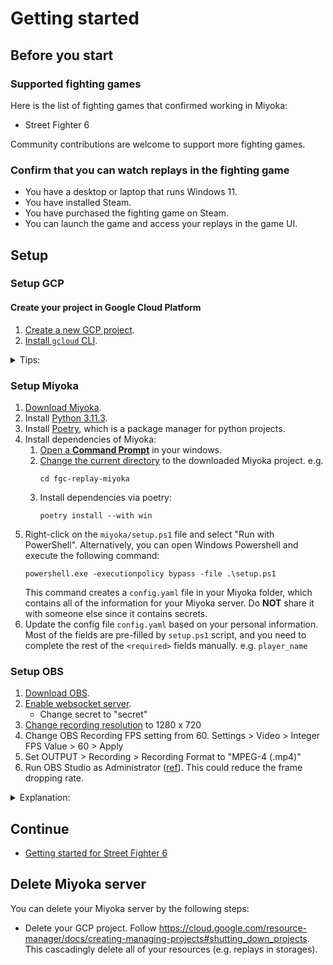 # Getting started

## Before you start

### Supported fighting games

Here is the list of fighting games that confirmed working in Miyoka:

- Street Fighter 6

Community contributions are welcome to support more fighting games.

### Confirm that you can watch replays in the fighting game

- You have a desktop or laptop that runs Windows 11.
- You have installed Steam.
- You have purchased the fighting game on Steam.
- You can launch the game and access your replays in the game UI.

## Setup

### Setup GCP

#### Create your project in Google Cloud Platform

1. [Create a new GCP project](https://cloud.google.com/resource-manager/docs/creating-managing-projects#creating_a_project).
1. [Install `gcloud` CLI](https://cloud.google.com/sdk/docs/install).

<details>
<summary>Tips:</summary>

- You can find your project in GCP console. See [this](https://cloud.google.com/resource-manager/docs/creating-managing-projects#identifying_projects) for more info.
- See [GCP doc](gcp.md) for more details.

</details>

### Setup Miyoka

1. [Download Miyoka](https://github.com/fgcreplaymiyoka/fgc-replay-miyoka/releases).
1. Install [Python 3.11.3](https://www.python.org/downloads/windows/).
1. Install [Poetry](https://python-poetry.org/docs/#installing-with-pipx), which is a package manager for python projects.
1. Install dependencies of Miyoka:
    1. [Open a **Command Prompt**](https://www.wikihow.com/Open-the-Command-Prompt-in-Windows#:~:text=Open%20the%20%22Start%22%20menu%20and,%22%20and%20press%20%22Enter%22.) in your windows.
    1. [Change the current directory](https://www.geeksforgeeks.org/change-directories-in-command-prompt/) to the downloaded Miyoka project. e.g.
        ```shell
        cd fgc-replay-miyoka
        ```
    1. Install dependencies via poetry:
        ```shell
        poetry install --with win
        ```
1. Right-click on the `miyoka/setup.ps1` file and select "Run with PowerShell".
    Alternatively, you can open Windows Powershell and execute the following command:
    ```
    powershell.exe -executionpolicy bypass -file .\setup.ps1
    ```
    This command creates a `config.yaml` file in your Miyoka folder, which
    contains all of the information for your Miyoka server.
    Do **NOT** share it with someone else since it contains secrets.
1. Update the config file `config.yaml` based on your personal information.
   Most of the fields are pre-filled by `setup.ps1` script,
   and you need to complete the rest of the `<required>` fields manually. e.g. `player_name`

### Setup OBS

1. [Download OBS](https://obsproject.com/download).
1. [Enable websocket server](https://fms-manual.readthedocs.io/en/latest/audience-display/obs-integration/obs-websockets.html).
    - Change secret to "secret"
1. [Change recording resolution](https://obsproject.com/kb/standard-recording-output-guide) to 1280 x 720
1. Change OBS Recording FPS setting from 60. Settings > Video > Integer FPS Value > 60 > Apply
1. Set OUTPUT > Recording > Recording Format to "MPEG-4 (.mp4)"
1. Run OBS Studio as Administrator ([ref](https://www.google.com/search?q=obs+studio+run+as+administrator&rlz=1C1LLPF_enJP1059JP1059&oq=OBS+Studio+admini&gs_lcrp=EgZjaHJvbWUqCAgBEAAYFhgeMgYIABBFGDkyCAgBEAAYFhgeMgoIAhAAGAgYDRgeMgoIAxAAGAgYDRgeMg0IBBAAGIYDGIAEGIoFMg0IBRAAGIYDGIAEGIoFMg0IBhAAGIYDGIAEGIoFMg0IBxAAGIYDGIAEGIoFMg0ICBAAGIYDGIAEGIoFMgoICRAAGIAEGKIE0gEIMzc5MWowajeoAgCwAgA&sourceid=chrome&ie=UTF-8)). This could reduce the frame dropping rate.

<details>
<summary>Explanation:</summary>
Miyoka uses OBS to record replays on the game screen. OBS is quite performant that can reduce the frame dropping rate (approx. 1-5% loss).
Since fighting games are usually processing p1/p2 frames at 60 FPS, the recording FPS must be equal to or greater than that.
</details>

## Continue

- [Getting started for Street Fighter 6](getting_started/sf6.md)

## Delete Miyoka server

You can delete your Miyoka server by the following steps:

- Delete your GCP project. Follow https://cloud.google.com/resource-manager/docs/creating-managing-projects#shutting_down_projects.
  This cascadingly delete all of your resources (e.g. replays in storages).
